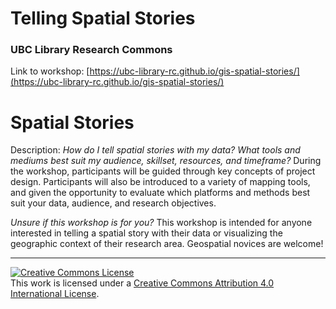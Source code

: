 # Telling Spatial Stories
### UBC Library Research Commons

  
Link to workshop: [https://ubc-library-rc.github.io/gis-spatial-stories/](https://ubc-library-rc.github.io/gis-spatial-stories/)

# Spatial Stories
    
Description: *How do I tell spatial stories with my data? What tools and mediums best suit my audience, skillset, resources, and timeframe?*  During the workshop, participants will be guided through key concepts of project design. Participants will also be introduced to a variety of mapping tools, and given the opportunity to evaluate which platforms and methods best suit your data, audience, and research objectives.

*Unsure if this workshop is for you?* This workshop is intended for anyone interested in telling a spatial story with their data or visualizing the geographic context of their research area. Geospatial novices are welcome!

----


<a rel="license" href="http://creativecommons.org/licenses/by/4.0/"><img alt="Creative Commons License" style="border-width:0" src="https://i.creativecommons.org/l/by/4.0/88x31.png" /></a><br />This work is licensed under a <a rel="license" href="http://creativecommons.org/licenses/by/4.0/">Creative Commons Attribution 4.0 International License</a>.
